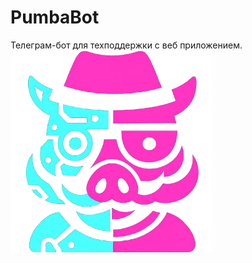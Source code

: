 # PumbaBot
Телеграм-бот для техподдержки с веб приложением.
![картинка?](https://raw.githubusercontent.com/OldPumbaa/PumbaBot/commit/static/favicon.png)
